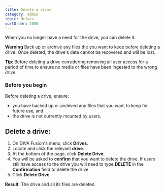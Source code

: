 ```yaml
---
title: Delete a drive
category: admin
topic: drives
sortOrder: 1000
---
```


When you no longer have a need for the drive, you can delete it.

<p class="tip tip--warning">
  <strong>Warning</strong> Back up or archive any files the you want to keep before deleting a drive. Once deleted, the drive's data cannot be recovered and will be lost.
</p>

<p class="tip">
  <strong>Tip</strong>: Before deleting a drive considering removing all user access for a period of time to ensure no media or files have been ingested to the wrong drive.
</p>

### Before you begin

Before deleting a drive, ensure:

  - you have backed up or archived any files that you want to keep for future use, and
  - the drive is not currently mounted by users.

## Delete a drive:

<ol>

  <li>On DIVA Fusion's menu, click <strong>Drives</strong>.</li>

  <li>Locate and click the relevant <strong>drive</strong>.</li>

  <li>At the bottom of the page, click <strong>Delete Drive</strong>.</li>

  <li>You will be asked to <strong>confirm</strong> that you want to delete the drive. If users still have access to the drive you will need to type <strong>DELETE</strong> in the <strong>Confirmation</strong> field to delete the drive.</li>

  <li>Click <strong>Delete Drive</strong>.</li>

</ol>

<p class="tip tip--result">
  <strong>Result</strong>: The drive and all its files are deleted.
</p>
